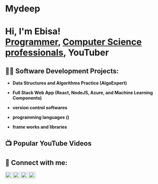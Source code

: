 # Mydeep
<h1>Hi, I'm Ebisa! <br/><a href="https://github.com/ObaAlo">Programmer</a>, <a href="https://www.linkedin.com/in/ebisa-bekele-481499113/">Computer Science professionals</a>, <a hef= "https://www.linkedin.com/in/ebisa-bekele-481499113/">YouTuber</a></h1>

<h2>👨‍💻 Software Development Projects:</h2>

- <b>Data Structures and Algorithms Practice (AlgoExpert)</b>
  
- <b>Full Stack Web App (React, NodeJS, Azure, and Machine Learning Components)</b>
- <b> version control softwares</b>
  
- <b>programming languages ()</b>
 
- <b>frame works and libraries</b>

<h2>📺 Popular YouTube Videos</h2>

<h2> 🤳 Connect with me:</h2>

[<img align="left" alt="ebisabekele | YouTube" width="22px" src="https://cdn.jsdelivr.net/npm/simple-icons@v3/icons/youtube.svg" />][youtube]
[<img align="left" alt="ebisabekele  | Twitter" width="22px" src="https://cdn.jsdelivr.net/npm/simple-icons@v3/icons/twitter.svg" />][twitter]
[<img align="left" alt="ebisabekele  | LinkedIn" width="22px" src="https://cdn.jsdelivr.net/npm/simple-icons@v3/icons/linkedin.svg" />][linkedin]
[<img align="left" alt="ebisabekele  | Instagram" width="22px" src="https://cdn.jsdelivr.net/npm/simple-icons@v3/icons/instagram.svg" />][instagram]

[twitter]: https://twitter.com/#
[youtube]: https://www.youtube.com/c/#
[instagram]: https://www.instagram.com/#
[linkedin]: https://linkedin.com/in/#

<!--


Here are some ideas to get you started:

- 🔭 I’m currently working on ...
- 🌱 I’m currently learning ...
- 👯 I’m looking to collaborate on ...
- 🤔 I’m looking for help with ...
- 💬 Ask me about ...
- 📫 How to reach me: ...
- 😄 Pronouns: ...
- ⚡ Fun fact: ...
-->
